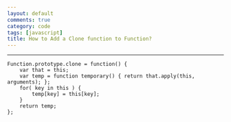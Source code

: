 ```yaml
---
layout: default
comments: true
category: code
tags: [javascript]
title: How to Add a Clone function to Function?
---
```

---
    
    Function.prototype.clone = function() {
        var that = this;
        var temp = function temporary() { return that.apply(this, arguments); };
        for( key in this ) {
            temp[key] = this[key];
        }
        return temp;
    };